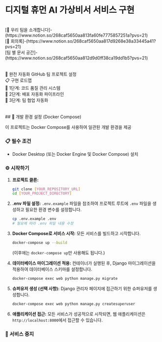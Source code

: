 # 디지털 휴먼 AI 가상비서 서비스 구현
</br>
[🤩 우리 팀을 소개합니다]-(https://www.notion.so/268caf5650aa813fa60fe7775857251a?pvs=21)
</br>
[📅 회의록]-(https://www.notion.so/268caf5650aa817d9268e38a33445a41?pvs=21)
</br>
[팀 별 문서 공간]-(https://www.notion.so/268caf5650aa812d9d0ff38ca19dd1b5?pvs=21)
</br>
</br>
</br>
🚀 완전 자동화 GitHub 팀 프로젝트 설정
</br>
📋 구현 로드맵
</br>
🎯 1단계: 코드 품질 관리 시스템
</br>
🚀 2단계: 배포 자동화 파이프라인
</br>
👥 3단계: 팀 협업 자동화
</br>
</br>
</br>
## 🚀 개발 환경 설정 (Docker Compose)

이 프로젝트는 Docker Compose를 사용하여 일관된 개발 환경을 제공

### 📋 필수 조건

*   Docker Desktop (또는 Docker Engine 및 Docker Compose) 설치

### ⚙️ 시작하기

1.  **프로젝트 클론:**
    ```bash
    git clone [YOUR_REPOSITORY_URL]
    cd [YOUR_PROJECT_DIRECTORY]
    ```

2.  **.env 파일 설정:**
    `.env.example` 파일을 참조하여 프로젝트 루트에 `.env` 파일을 생성하고 필요한 환경 변수를 설정합니다.
    ```bash
    cp .env.example .env
    # 필요에 따라 .env 파일 내용 수정
    ```

3.  **Docker Compose로 서비스 시작:**
    모든 서비스를 빌드하고 시작합니다.
    ```bash
    docker-compose up --build
    ```
    (이후에는 `docker-compose up`만 사용해도 됩니다.)

4.  **데이터베이스 마이그레이션 적용:**
    컨테이너가 실행된 후, Django 마이그레이션을 적용하여 데이터베이스 스키마를 설정합니다.
    ```bash
    docker-compose exec web python manage.py migrate
    ```

5.  **슈퍼유저 생성 (선택 사항):**
    Django 관리자 페이지에 접근하기 위한 슈퍼유저를 생성합니다.
    ```bash
    docker-compose exec web python manage.py createsuperuser
    ```

6.  **애플리케이션 접근:**
    모든 서비스가 성공적으로 시작되면, 웹 애플리케이션은 `http://localhost:8000`에서 접근할 수 있습니다.

### 🛑 서비스 중지
